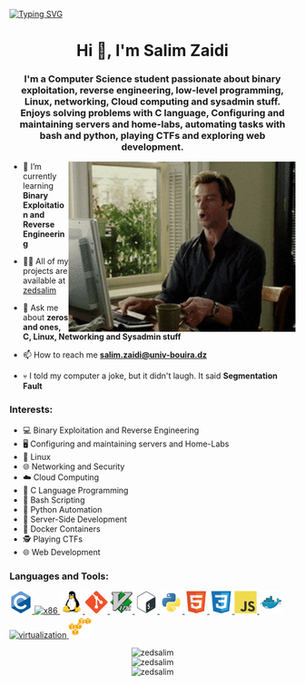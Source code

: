 <a href="https://git.io/typing-svg"><img src="https://readme-typing-svg.demolab.com?font=Fira+Code&weight=700&size=25&duration=3000&pause=1000&color=2497F7&center=true&vCenter=true&random=false&width=1000&lines=Exploring+the+art+of+hacking+and+decoding+binary;Tinkering+with+low-level+programming+and+assembly;Loving+everything+about+Linux+and+Networking;Having+fun+with+Servers%2C+Home-Labs+and+Docker+;Solving+problems+with+C+language;Automating+tasks+using+Bash+and+Python" alt="Typing SVG" /></a>

<h1 align="center">Hi 👋, I'm Salim Zaidi</h1>
<h3 align="center">I'm a Computer Science student passionate about binary exploitation, reverse engineering, low-level programming, Linux, networking, Cloud computing and sysadmin stuff. Enjoys solving problems with C language, Configuring and maintaining servers and home-labs, automating tasks with bash and python, playing CTFs and exploring web development.</h3>
<img align="right" alt="Coding" width="400" src="coffee_while_working.gif">

- 🌱 I’m currently learning **Binary Exploitation and Reverse Engineering**

- 👨‍💻 All of my projects are available at [zedsalim](https://github.com/zedsalim)

- 💬 Ask me about **zeros and ones, C, Linux, Networking and Sysadmin stuff**

- 📫 How to reach me **salim.zaidi@univ-bouira.dz**

- 💀 I told my computer a joke, but it didn't laugh. It said **Segmentation Fault**

<h3 align="left">Interests:</h3>
<ul>
  <li> 💻 Binary Exploitation and Reverse Engineering</li>
  <li> 🖥️ Configuring and maintaining servers and Home-Labs</li>
  <li> 🐧 Linux</li>
  <li> 🌐 Networking and Security</li>
  <li> ☁️ Cloud Computing</li>
  <li> 🐘 C Language Programming</li>
  <li> 🐚 Bash Scripting</li>
  <li> 🐍 Python Automation</li>
  <li> 🚀 Server-Side Development</li>
  <li> 🐳 Docker Containers</li>
  <li> 🕵️ Playing CTFs</li>
  <li> 🌐 Web Development</li>
</ul>

<h3 align="left">Languages and Tools:</h3>
<p align="left"> 
  <a href="https://c-faq.com/" target="_blank" rel="noreferrer"> <img src="https://raw.githubusercontent.com/devicons/devicon/master/icons/c/c-original.svg" alt="c" width="40" height="40"/> </a>
  <a href="https://en.wikipedia.org/wiki/X86_assembly_language" target="_blank" rel="noreferrer"> <img src="https://img.icons8.com/color/48/000000/assembly.png" alt="x86" width="40" height="40"/> </a>
  <a href="https://www.linux.org/" target="_blank" rel="noreferrer"> <img src="https://raw.githubusercontent.com/devicons/devicon/master/icons/linux/linux-original.svg" alt="linux" width="40" height="40"/> </a> 
   <a href="https://git-scm.com/" target="_blank" rel="noreferrer"> <img src="https://raw.githubusercontent.com/devicons/devicon/master/icons/git/git-original.svg" alt="git" width="40" height="40"/> </a>
  <a href="https://www.vim.org/" target="_blank" rel="noreferrer"> <img src="https://raw.githubusercontent.com/devicons/devicon/master/icons/vim/vim-original.svg" alt="vim" width="40" height="40"/> </a>
  <a href="https://www.gnu.org/software/bash/" target="_blank" rel="noreferrer"> <img src="https://raw.githubusercontent.com/devicons/devicon/master/icons/bash/bash-original.svg" alt="bash" width="40" height="40"/> </a> 
  <a href="https://www.python.org/" target="_blank" rel="noreferrer"> <img src="https://raw.githubusercontent.com/devicons/devicon/master/icons/python/python-original.svg" alt="python" width="40" height="40"/> </a> 
  <a href="https://www.w3schools.com/html/" target="_blank" rel="noreferrer"> <img src="https://raw.githubusercontent.com/devicons/devicon/master/icons/html5/html5-original.svg" alt="html5" width="40" height="40"/> </a> 
  <a href="https://www.w3schools.com/css/" target="_blank" rel="noreferrer"> <img src="https://raw.githubusercontent.com/devicons/devicon/master/icons/css3/css3-original.svg" alt="css3" width="40" height="40"/> </a> 
  <a href="https://www.javascript.com/" target="_blank" rel="noreferrer"> <img src="https://raw.githubusercontent.com/devicons/devicon/master/icons/javascript/javascript-original.svg" alt="javascript" width="40" height="40"/> </a> 
  <a href="https://www.docker.com/" target="_blank" rel="noreferrer"> <img src="https://raw.githubusercontent.com/devicons/devicon/master/icons/docker/docker-original.svg" alt="docker" width="40" height="40"/> </a> 
  <a href="https://en.wikipedia.org/wiki/Virtualization" target="_blank" rel="noreferrer"> <img src="https://img.icons8.com/color/48/000000/virtual-machine.png" alt="virtualization" width="40" height="40"/> </a>
  <a href="https://aws.amazon.com/" target="_blank" rel="noreferrer"> <img src="https://raw.githubusercontent.com/devicons/devicon/master/icons/amazonwebservices/amazonwebservices-original.svg" alt="aws" width="40" height="40"/> </a>
</p>

<div align="center">
  <img src="https://github-readme-stats.vercel.app/api/top-langs?username=zedsalim&show_icons=true&locale=en&layout=compact&theme=tokyonight" alt="zedsalim" />
  <br>
  <img src="https://github-readme-stats.vercel.app/api?username=zedsalim&show_icons=true&locale=en&theme=tokyonight" alt="zedsalim" />
  <br>
  <img src="https://github-readme-streak-stats.herokuapp.com/?user=zedsalim&theme=tokyonight" alt="zedsalim" />
</div>

